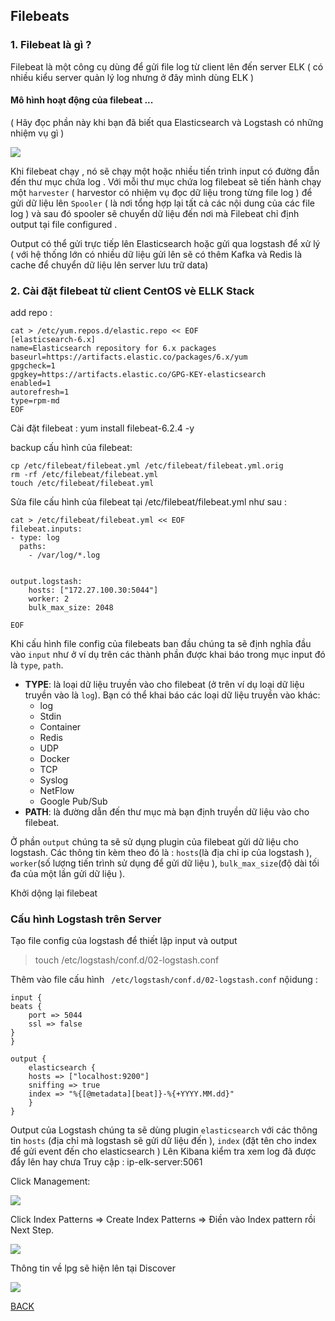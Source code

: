 ## Filebeats


### 1. Filebeat là gì ?

Filebeat là một công cụ dùng để gửi file log từ client lên đến server ELK ( có nhiều kiểu server quản lý log nhưng ở đây mình dùng ELK )

#### Mô hình hoạt động của filebeat ...
(  Hãy đọc phần này khi bạn đã biết qua Elasticsearch và Logstash có những nhiệm vụ gì )

<img src="../images/filebeat.png">

Khi filebeat chạy , nó sẽ chạy một hoặc nhiều  tiến trình input  có đường đẫn đến thư mục chứa log . Với mỗi thư mục chứa log filebeat sẽ tiến hành chạy một ` harvester ` ( harvestor có nhiệm vụ đọc dữ liệu trong từng file log ) để gửi  dữ liệu lên ` Spooler ` ( là nơi tổng hợp lại tất cả các nội dung của các file log ) và sau đó spooler sẽ chuyển dữ liệu đến nơi mà Filebeat chỉ định output tại file configured .

 Output có thể gửi trực tiếp lên Elasticsearch hoặc gửi qua logstash để xử lý ( với hệ thống lớn có nhiều dữ liệu gửi lên sẽ có thêm Kafka và Redis là cache để chuyển dữ liệu lên server lưu trữ data)

 

### 2. Cài đặt filebeat từ client CentOS vè ELLK Stack 

add repo :
```
cat > /etc/yum.repos.d/elastic.repo << EOF
[elasticsearch-6.x]
name=Elasticsearch repository for 6.x packages
baseurl=https://artifacts.elastic.co/packages/6.x/yum
gpgcheck=1
gpgkey=https://artifacts.elastic.co/GPG-KEY-elasticsearch
enabled=1
autorefresh=1
type=rpm-md
EOF
```

Cài đặt filebeat :
yum install filebeat-6.2.4 -y 

backup cấu hình của filebeat:
```
cp /etc/filebeat/filebeat.yml /etc/filebeat/filebeat.yml.orig
rm -rf /etc/filebeat/filebeat.yml
touch /etc/filebeat/filebeat.yml
```

Sửa file cấu hình của filebeat tại /etc/filebeat/filebeat.yml như sau :

```
cat > /etc/filebeat/filebeat.yml << EOF
filebeat.inputs:
- type: log
  paths:
    - /var/log/*.log


output.logstash:
    hosts: ["172.27.100.30:5044"]
    worker: 2
    bulk_max_size: 2048

EOF
```

Khi cấu hình file config của filebeats ban đầu chúng ta sẽ định nghĩa đầu vào ` input `  như ở ví dụ trên các thành phần được khai báo trong mục input đó là `type`, `path`.
- **TYPE**: là loại dữ liệu truyền vào cho filebeat (ở trên ví dụ loại dữ liệu truyền vào là `log`). Bạn có thể khai báo các loại dữ liệu truyền vào khác:
    - log
    - Stdin
    - Container
    - Redis
    - UDP
    - Docker
    - TCP
    - Syslog
    - NetFlow
    - Google Pub/Sub
- **PATH**: là đường dẫn đến thư mục mà bạn định truyền dữ liệu vào cho filebeat.

Ở phần `output` chúng ta sẽ sử dụng plugin của filebeat gửi dữ liệu cho logstash. Các thông tin kèm theo đó là : `hosts`(là địa chỉ ip của logstash ), `worker`(số lượng tiến trình sử dụng để gửi dữ liệu ), `bulk_max_size`(độ dài tối đa của một lần gửi dữ liệu ).

Khởi dộng lại filebeat


### Cấu hình Logstash trên Server


Tạo file config của logstash để thiết lập input và output 

> touch /etc/logstash/conf.d/02-logstash.conf

Thêm vào file cấu hình `  /etc/logstash/conf.d/02-logstash.conf ` nộidung :
```
input {
beats {
    port => 5044
    ssl => false
}
}

output {
    elasticsearch {
    hosts => ["localhost:9200"]
    sniffing => true
    index => "%{[@metadata][beat]}-%{+YYYY.MM.dd}"
    }
}

```

Output của Logstash chúng ta sẽ dùng plugin `elasticsearch` với các thông tin `hosts` (địa chỉ mà logstash sẽ gửi dữ liệu đến ), `index` (đặt tên cho index để gửi event đến cho elasticsearch  )
Lên Kibana kiểm  tra xem log đã được đẩy lên hay chưa 
Truy cập : ip-elk-server:5061 

Click Management:

<img src="../images/Kibana-check1.png.jpg">

Click Index Patterns => Create Index Patterns => Điền vào Index pattern rồi Next Step.

<img src="../images/Kibana-check2.png.jpg">

Thông tin về lpg sẽ hiện lên tại Discover

<img src="../images/Kibana-check3.png.jpg">

[BACK](../README.md)


